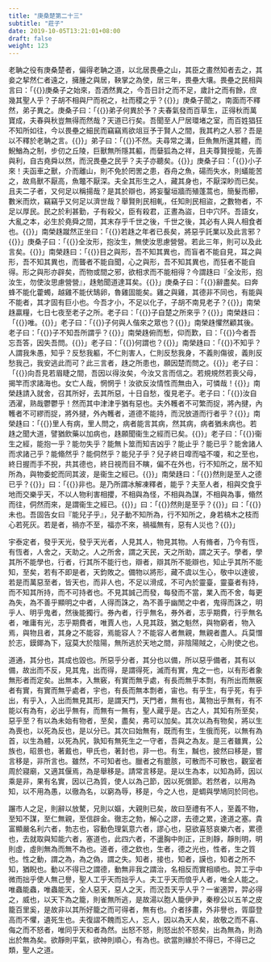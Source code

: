 ```yaml
---
title: "庚桑楚第二十三"
subtitle: "莊子"
date: 2019-10-05T13:21:01+08:00
draft: false
weight: 123
---
```




老聃之役有庚桑楚者，偏得老聃之道，以北居畏壘之山，其臣之畫然知者去之，其妾之挈然仁者遠之，擁腫之與居，鞅掌之為使，居三年，畏壘大壤。畏壘之民相與言曰：「{{<span secondary>}}庚桑子之始來，吾洒然異之，今吾日計之而不足，歲計之而有餘，庶幾其聖人乎？子胡不相與尸而祝之，社而稷之乎？{{</span>}}」庚桑子聞之，南面而不釋然，弟子異之。庚桑子曰：「{{<span secondary>}}弟子何異於予？夫春氣發而百草生，正得秋而萬寶成，夫春與秋豈無得而然哉？天道已行矣。吾聞至人尸居環堵之室，而百姓猖狂不知所如往，今以畏壘之細民而竊竊焉欲俎豆予于賢人之間，我其杓之人邪？吾是以不釋於老聃之言。{{</span>}}」弟子曰：「{{<span secondary>}}不然。夫尋常之溝，巨魚無所還其體，而鯢鰌為之制，步仞之丘陵，巨獸無所隱其軀，而㜸狐為之祥，且夫尊賢授能，先善與利，自古堯舜以然，而況畏壘之民乎？夫子亦聽矣。{{</span>}}」庚桑子曰：「{{<span secondary>}}小子來！夫函車之獸，介而離山，則不免於罔罟之患，吞舟之魚，碭而失水，則蟻能苦之，故鳥獸不厭高，魚鼈不厭深。夫全其形生之人，藏其身也，不厭深眇而已矣。且夫二子者，又何足以稱揚哉？是其於辯也，將妄鑿垣牆而殖蓬蒿也，簡髮而櫛，數米而炊，竊竊乎又何足以濟世哉？舉賢則民相軋，任知則民相盜，之數物者，不足以厚民。民之於利甚勤，子有殺父，臣有殺君，正晝為盜，日中穴阫。吾語女，大亂之本，必生於堯舜之間，其末存乎千世之後，千世之後，其必有人與人相食者也。{{</span>}}」南榮趎蹴然正坐曰：「{{<span secondary>}}若趎之年者已長矣，將惡乎託業以及此言邪？{{</span>}}」庚桑子曰：「{{<span secondary>}}全汝形，抱汝生，無使汝思慮營營。若此三年，則可以及此言矣。{{</span>}}」南榮趎曰：「{{<span secondary>}}目之與形，吾不知其異也，而盲者不能自見，耳之與形，吾不知其異也，而聾者不能自聞，心之與形，吾不知其異也，而狂者不能自得。形之與形亦辟矣，而物或間之邪，欲相求而不能相得？今謂趎曰『全汝形，抱汝生，勿使汝思慮營營』，趎勉聞道達耳矣。{{</span>}}」庚桑子曰：「{{<span secondary>}}辭盡矣。曰奔蜂不能化藿蠋，越雞不能伏鵠卵，魯雞固能矣。雞之與雞，其德非不同也，有能與不能者，其才固有巨小也。今吾才小，不足以化子，子胡不南見老子？{{</span>}}」南榮趎贏糧，七日七夜至老子之所。老子曰：「{{<span secondary>}}子自楚之所來乎？{{</span>}}」南榮趎曰：「{{<span secondary>}}唯。{{</span>}}」老子曰：「{{<span secondary>}}子何與人偕來之眾也？{{</span>}}」南榮趎懼然顧其後。老子曰：「{{<span secondary>}}子不知吾所謂乎？{{</span>}}」南榮趎俯而慙，仰而歎，曰：「{{<span secondary>}}今者吾忘吾答，因失吾問。{{</span>}}」老子曰：「{{<span secondary>}}何謂也？{{</span>}}」南榮趎曰：「{{<span secondary>}}不知乎？人謂我朱愚，知乎？反愁我軀，不仁則害人，仁則反愁我身，不義則傷彼，義則反愁我己，我安逃此而可？此三言者，趎之所患也，願因楚而問之。{{</span>}}」老子曰：「{{<span secondary>}}向吾見若眉睫之間，吾因以得汝矣，今汝又言而信之。若規規然若喪父母，揭竿而求諸海也。女亡人哉，惘惘乎！汝欲反汝情性而無由入，可憐哉！{{</span>}}」南榮趎請入就舍，召其所好，去其所惡，十日自愁，復見老子。老子曰：「{{<span secondary>}}汝自洒濯，熟哉鬱鬱乎！然而其中津津乎猶有惡也。夫外韄者不可繁而捉，將內揵，內韄者不可繆而捉，將外揵，外內韄者，道德不能持，而況放道而行者乎？{{</span>}}」南榮趎曰：「{{<span secondary>}}里人有病，里人問之，病者能言其病，然其病，病者猶未病也。若趎之聞大道，譬猶飲藥以加病也，趎願聞衞生之經而已矣。{{</span>}}」老子曰：「{{<span secondary>}}衞生之經，能抱一乎？能勿失乎？能無卜筮而知吉凶乎？能止乎？能已乎？能舍諸人而求諸己乎？能翛然乎？能侗然乎？能兒子乎？兒子終日噑而嗌不嗄，和之至也，終日握而手不掜，共其德也，終日視而目不瞚，偏不在外也，行不知所之，居不知所為，與物委蛇而同其波，是衞生之經已。{{</span>}}」南榮趎曰：「{{<span secondary>}}然則是至人之德已乎？{{</span>}}」曰：「{{<span secondary>}}非也。是乃所謂冰解凍釋者，能乎？夫至人者，相與交食乎地而交樂乎天，不以人物利害相攖，不相與為怪，不相與為謀，不相與為事，翛然而往，侗然而來，是謂衞生之經已。{{</span>}}」曰：「{{<span secondary>}}然則是至乎？{{</span>}}」曰：「{{<span secondary>}}未也。吾固告女曰『能兒子乎』，兒子動不知所為，行不知所之，身若槁木之枝而心若死灰。若是者，禍亦不至，福亦不來，禍福無有，惡有人災也？{{</span>}}」



宇泰定者，發乎天光，發乎天光者，人見其人，物見其物。人有脩者，乃今有恆，有恆者，人舍之，天助之。人之所舍，謂之天民，天之所助，謂之天子。學者，學其所不能學也，行者，行其所不能行也，辯者，辯其所不能辯也，知止乎其所不能知，至矣，若有不即是者，天鈞敗之。備物以將形，藏不虞以生心，敬中以達彼，若是而萬惡至者，皆天也，而非人也，不足以滑成，不可內於靈臺，靈臺者有持，而不知其所持，而不可持者也。不見其誠己而發，每發而不當，業入而不舍，每更為失，為不善乎顯明之中者，人得而誅之，為不善乎幽閒之中者，鬼得而誅之，明乎人、明乎鬼者，然後能獨行。券內者，行乎無名，券外者，志乎期費，行乎無名者，唯庸有光，志乎期費者，唯賈人也，人見其跂，猶之魁然，與物窮者，物入焉，與物且者，其身之不能容，焉能容人？不能容人者無親，無親者盡人。兵莫憯於志，鏌鎁為下，寇莫大於陰陽，無所逃於天地之間，非陰陽賊之，心則使之也。



道通，其分也，其成也毀也。所惡乎分者，其分也以備，所以惡乎備者，其有以備，故出而不反，見其鬼，出而得，是謂得死，滅而有實，鬼之一也，以有形者象無形者而定矣。出無本，入無竅，有實而無乎處，有長而無乎本剽，有所出而無竅者有實，有實而無乎處者，宇也，有長而無本剽者，宙也。有乎生，有乎死，有乎出，有乎入，入出而無見其形，是謂天門，天門者，無有也，萬物出乎無有，有不能以有為有，必出乎無有，而無有一無有，聖人藏乎是。古之人，其知有所至矣，惡乎至？有以為未始有物者，至矣，盡矣，弗可以加矣。其次以為有物矣，將以生為喪也，以死為反也，是以分已。其次曰始無有，既而有生，生俄而死，以無有為首，以生為體，以死為尻，孰知有無死生之一守者，吾與之為友。是三者雖異，公族也，昭景也，著戴也，甲氏也，著封也，非一也。有生，黬也，披然曰移是，嘗言移是，非所言也。雖然，不可知者也。臘者之有膍胲，可散而不可散也，觀室者周於寢廟，又適其偃焉，為是舉移是。請常言移是。是以生為本，以知為師，因以乘是非，果有名實，因以己為質，使人以為己節，因以死償節。若然者，以用為知，以不用為愚，以徹為名，以窮為辱，移是，今之人也，是蜩與學鳩同於同也。



蹍市人之足，則辭以放驁，兄則以嫗，大親則已矣，故曰至禮有不人，至義不物，至知不謀，至仁無親，至信辟金。徹志之勃，解心之謬，去德之累，達道之塞。貴富顯嚴名利六者，勃志也，容動色理氣意六者，謬心也，惡欲喜怒哀樂六者，累德也，去就取與知能六者，塞道也，此四六者，不盪胸中則正，正則靜，靜則明，明則虛，虛則無為而無不為也。道者，德之欽也，生者，德之光也，性者，生之質也。性之動，謂之為，為之偽，謂之失。知者，接也，知者，謨也，知者之所不知，猶睨也。動以不得已之謂德，動無非我之謂治，名相反而實相順也。羿工乎中微而拙乎使人無己譽，聖人工乎天而拙乎人。夫工乎天而俍乎人者，唯全人能之。唯蟲能蟲，唯蟲能天，全人惡天，惡人之天，而況吾天乎人乎？一雀適羿，羿必得之，威也，以天下為之籠，則雀無所逃，是故湯以胞人籠伊尹，秦穆公以五羊之皮籠百里奚，是故非以其所好籠之而可得者，無有也。介者拸畫，外非譽也，胥靡登高而不懼，遺死生也。夫復謵不餽而忘人，忘人，因以為天人矣，故敬之而不喜、侮之而不怒者，唯同乎天和者為然。出怒不怒，則怒出於不怒矣，出為無為，則為出於無為矣。欲靜則平氣，欲神則順心，有為也。欲當則緣於不得已，不得已之類，聖人之道。